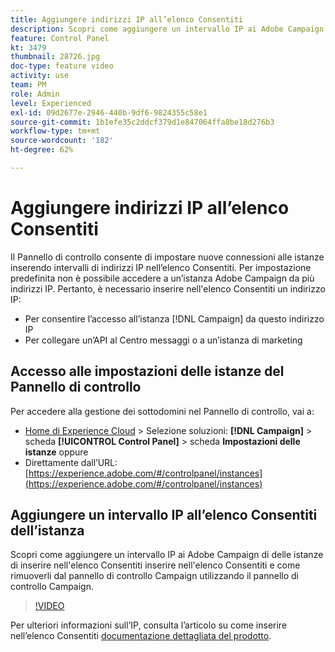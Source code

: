 ```yaml
---
title: Aggiungere indirizzi IP all’elenco Consentiti
description: Scopri come aggiungere un intervallo IP ai Adobe Campaign di delle istanze di inserire nell'elenco Consentiti inserire nell'elenco Consentiti e come rimuoverli dal pannello di controllo Campaign utilizzando il pannello di controllo Campaign.
feature: Control Panel
kt: 3479
thumbnail: 28726.jpg
doc-type: feature video
activity: use
team: PM
role: Admin
level: Experienced
exl-id: 09d2677e-2946-440b-9df6-9824355c58e1
source-git-commit: 1b1efe35c2ddcf379d1e847064ffa8be18d276b3
workflow-type: tm+mt
source-wordcount: '182'
ht-degree: 62%

---
```


# Aggiungere indirizzi IP all’elenco Consentiti

Il Pannello di controllo consente di impostare nuove connessioni alle istanze inserendo intervalli di indirizzi IP nell’elenco Consentiti. Per impostazione predefinita non è possibile accedere a un’istanza Adobe Campaign da più indirizzi IP. Pertanto, è necessario inserire nell&#39;elenco Consentiti un indirizzo IP:

* Per consentire l’accesso all’istanza [!DNL Campaign] da questo indirizzo IP
* Per collegare un’API al Centro messaggi o a un’istanza di marketing

## Accesso alle impostazioni delle istanze del Pannello di controllo

Per accedere alla gestione dei sottodomini nel Pannello di controllo, vai a:

* [Home di Experience Cloud](https://experience.adobe.com/#/home) > Selezione soluzioni: **[!DNL Campaign]** > scheda **[!UICONTROL Control Panel]** > scheda **Impostazioni delle istanze**
oppure
* Direttamente dall’URL: [https://experience.adobe.com/#/controlpanel/instances](https://experience.adobe.com/#/controlpanel/instances)

## Aggiungere un intervallo IP all’elenco Consentiti dell’istanza

Scopri come aggiungere un intervallo IP ai Adobe Campaign di delle istanze di inserire nell&#39;elenco Consentiti inserire nell&#39;elenco Consentiti e come rimuoverli dal pannello di controllo Campaign utilizzando il pannello di controllo Campaign.

>[!VIDEO](https://video.tv.adobe.com/v/28726?quality=12&learn=0n)

Per ulteriori informazioni sull’IP, consulta l’articolo su come inserire nell’elenco Consentiti [documentazione dettagliata del prodotto](https://experienceleague.adobe.com/docs/control-panel/using/sftp-management/ip-range-allow-listing.html?lang=it).
